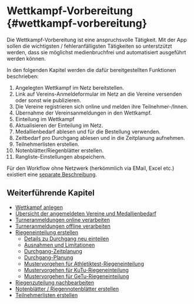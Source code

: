# Wettkampf-Vorbereitung {#wettkampf-vorbereitung}

Die Wettkampf-Vorbereitung ist eine anspruchsvolle Tätigkeit. Mit der App sollen die wichtigsten / fehleranfälligsten Tätigkeiten so unterstzützt werden, dass sie möglichst medienbruchfrei und automatisiert ausgeführt werden können.

In den folgenden Kapitel werden die dafür bereitgestellten Funktionen beschrieben:

1.  Angelegten Wettkampf im Netz bereitstellen.
2.  Link auf Vereins-Anmeldeformular im Netz an die
    Vereine versenden oder sonst wie publizieren.
3.  Die Vereine registrieren sich online und melden ihre
    Teilnehmer-/Innen.
4.  Übernahme der Vereinsanmeldungen in den Wettkampf.
5.  Einteilung im Wettkampf
6.  Aktualisieren der Einteilung im Netz.
7.  Medallienbedarf ablesen und für die Bestellung verwenden.
8.  Zeitbedarf pro Durchgang ablesen und in die Zeitplanung aufnehmen.
9.  Teilnehmerlisten erstellen.
10. Notenblätter/Riegenblätter erstellen.
11. Rangliste-Einstellungen abspeichern.

Für den Workflow ohne Netzwerk (herkömmlich via EMail, Excel etc.) existiert eine [separate Beschreibung](offline-einfuehrung.md).

## Weiterführende Kapitel

* [Wettkampf anlegen](wettkampf_anlegen.md)
* [Übersicht der angemeldeten Vereine und Medallienbedarf](wettkampf_uebersicht.md)
* [Turneranmeldungen online verarbeiten](turneranmeldungen_verarbeiten_online.md)
* [Turneranmeldungen offline verarbeiten](turneranmeldungen_verarbeiten_offline.md)
* [Riegeneinteilung erstellen](riegeneinteilung_erstellen.md)
  * [Details zu Durchgang neu einteilen](durchgang-neu-einteilen.md)
  * [Ausnahmen und Limitationen](ausnahmen-limitationen.md)
  * [Durchgang-Zeitplanung](durchgang-zeitplanung.md)
  * [Durchgang-Planung](durchgang-planung.md)
  * [Mustervorgehen für Athletiktest-Riegeneinteilung](riegeneinteilung_erstellen_mustervorgehen_att.md)
  * [Mustervorgehen für KuTu-Riegeneinteilung](riegeneinteilung_erstellen_mustervorgehen_kutu.md)
  * [Mustervorgehen für GeTu-Riegeneinteilung](riegeneinteilung_erstellen_mustervorgehen_getu.md)
* [Riegenzuteilung nachbearbeiten](riegenzuteilung_nachbearbeiten.md)
* [Notenblätter / Riegennotenblätter erstellen](notenblatter__riegennotenblatter_erstellen.md)
* [Teilnehmerlisten erstellen](teilnehmerlisten_erstellen.md)
